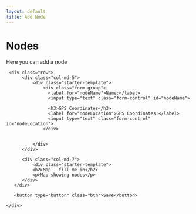 ```yaml
---
layout: default
title: Add Node
---
```


<div class="container">
    <div class="starter-template">
        <h1>Nodes</h1>
        <p class="lead">Here you can add a node</p>
     </div>

     <div class="row">
          <div class="col-md-5">
              <div class="starter-template">
                  <div class="form-group">
                    <label for="nodeName">Name:</label>
                    <input type="text" class="form-control" id="nodeName">
                    
                    <h3>GPS Coordinates</h3>
                    <label for="nodeLocation">GPS Coordinates:</label>
                    <input type="text" class="form-control" id="nodeLocation">
                  </div>
                  

              </div>
          </div>

          <div class="col-md-7">
              <div class="starter-template">
              <h2>Map - fill me in</h2>
              <p>Map showing nodes</p>
          </div>
       </div>
       
       <button type="button" class="btn">Save</button>
       
    </div>


</div><!-- /.container -->

